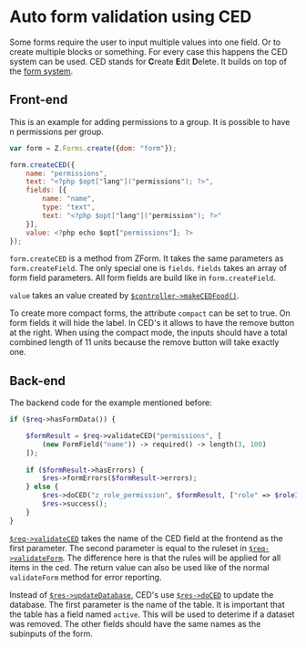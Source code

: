 # Auto form validation using CED
Some forms require the user to input multiple values into one field. Or to create multiple blocks or something. For every case this happens the CED system can be used. CED stands for **C**reate **E**dit **D**elete. It builds on top of the [form system](https://git.zierhut-it.de/Zierhut-IT/z_framework/wiki/Auto-form-validation-and-database-updates).

## Front-end
This is an example for adding permissions to a group. It is possible to have n permissions per group.
```js
var form = Z.Forms.create({dom: "form"});

form.createCED({
    name: "permissions",
    text: "<?php $opt["lang"]("permissions"); ?>",
    fields: [{ 
        name: "name", 
        type: "text", 
        text: "<?php $opt["lang"]("permission"); ?>"
    }],
    value: <?php echo $opt["permissions"]; ?>
});
```
`form.createCED` is a method from ZForm. It takes the same parameters as `form.createField`. The only special one is `fields`. `fields` takes an array of form field parameters. All form fields are build like in `form.createField`.

`value` takes an value created by [`$controller->makeCEDFood()`](https://zdoc.zierhut-it.de/classes/z_controller.html#method_makeCEDFood).

To create more compact forms, the attribute `compact` can be set to true. On form fields it will hide the label. In CED's it allows to have the remove button at the right. When using the compact mode, the inputs should have a total combined length of 11 units because the remove button will take exactly one.
## Back-end
The backend code for the example mentioned before:
```php
if ($req->hasFormData()) {

    $formResult = $req->validateCED("permissions", [
        (new FormField("name")) -> required() -> length(3, 100)
    ]);
    
    if ($formResult->hasErrors) {
        $res->formErrors($formResult->errors);
    } else {
        $res->doCED("z_role_permission", $formResult, ["role" => $roleId]);
        $res->success();
    }
}
```
[`$req->validateCED`](https://zdoc.zierhut-it.de/classes/Request.html#method_validateCED) takes the name of the CED field at the frontend as the first parameter. The second parameter is equal to the ruleset in [`$req->validateForm`](https://zdoc.zierhut-it.de/classes/Request.html#method_validateForm). The difference here is that the rules will be applied for all items in the ced. The return value can also be used like of the normal `validateForm` method for error reporting.

Instead of [`$res->updateDatabase`](https://zdoc.zierhut-it.de/classes/Response.html#method_updateDatabase), CED's use [`$res->doCED`](https://zdoc.zierhut-it.de/classes/Response.html#method_doCED) to update the database. The first parameter is the name of the table. It is important that the table has a field named `active`. This will be used to deterime if a dataset was removed. The other fields should have the same names as the subinputs of the form.